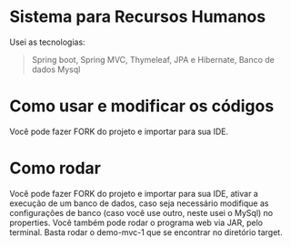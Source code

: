 # Sistema para Recursos Humanos

Usei as tecnologias:
>Spring boot,
>Spring MVC,
>Thymeleaf,
>JPA  e Hibernate,
>Banco de dados Mysql

# Como usar e modificar os códigos
Você pode fazer FORK do projeto e importar para sua IDE.

# Como rodar
Você pode fazer FORK do projeto e importar para sua IDE, ativar a execução de um banco de dados, 
caso seja necessário modifique as configurações de banco (caso você use outro, neste usei o MySql) no properties.
Você também pode rodar o programa web via JAR, pelo terminal. Basta rodar o demo-mvc-1 que se encontrar
no diretório target.
